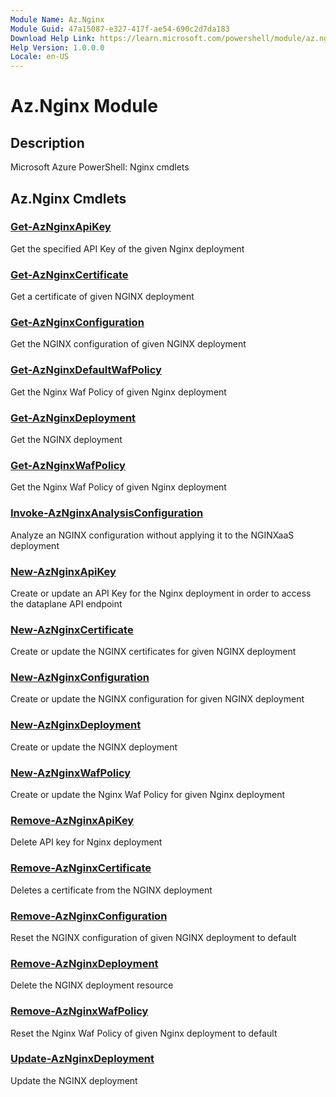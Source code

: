 ```yaml
---
Module Name: Az.Nginx
Module Guid: 47a15087-e327-417f-ae54-690c2d7da183
Download Help Link: https://learn.microsoft.com/powershell/module/az.nginx
Help Version: 1.0.0.0
Locale: en-US
---
```


# Az.Nginx Module
## Description
Microsoft Azure PowerShell: Nginx cmdlets

## Az.Nginx Cmdlets
### [Get-AzNginxApiKey](Get-AzNginxApiKey.md)
Get the specified API Key of the given Nginx deployment

### [Get-AzNginxCertificate](Get-AzNginxCertificate.md)
Get a certificate of given NGINX deployment

### [Get-AzNginxConfiguration](Get-AzNginxConfiguration.md)
Get the NGINX configuration of given NGINX deployment

### [Get-AzNginxDefaultWafPolicy](Get-AzNginxDefaultWafPolicy.md)
Get the Nginx Waf Policy of given Nginx deployment

### [Get-AzNginxDeployment](Get-AzNginxDeployment.md)
Get the NGINX deployment

### [Get-AzNginxWafPolicy](Get-AzNginxWafPolicy.md)
Get the Nginx Waf Policy of given Nginx deployment

### [Invoke-AzNginxAnalysisConfiguration](Invoke-AzNginxAnalysisConfiguration.md)
Analyze an NGINX configuration without applying it to the NGINXaaS deployment

### [New-AzNginxApiKey](New-AzNginxApiKey.md)
Create or update an API Key for the Nginx deployment in order to access the dataplane API endpoint

### [New-AzNginxCertificate](New-AzNginxCertificate.md)
Create or update the NGINX certificates for given NGINX deployment

### [New-AzNginxConfiguration](New-AzNginxConfiguration.md)
Create or update the NGINX configuration for given NGINX deployment

### [New-AzNginxDeployment](New-AzNginxDeployment.md)
Create or update the NGINX deployment

### [New-AzNginxWafPolicy](New-AzNginxWafPolicy.md)
Create or update the Nginx Waf Policy for given Nginx deployment

### [Remove-AzNginxApiKey](Remove-AzNginxApiKey.md)
Delete API key for Nginx deployment

### [Remove-AzNginxCertificate](Remove-AzNginxCertificate.md)
Deletes a certificate from the NGINX deployment

### [Remove-AzNginxConfiguration](Remove-AzNginxConfiguration.md)
Reset the NGINX configuration of given NGINX deployment to default

### [Remove-AzNginxDeployment](Remove-AzNginxDeployment.md)
Delete the NGINX deployment resource

### [Remove-AzNginxWafPolicy](Remove-AzNginxWafPolicy.md)
Reset the Nginx Waf Policy of given Nginx deployment to default

### [Update-AzNginxDeployment](Update-AzNginxDeployment.md)
Update the NGINX deployment

